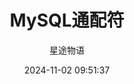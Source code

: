 ---
title: MySQL通配符
date: 2024-11-02 09:51:37
permalink: /pages/mysql9/
categories:
  - 运维
  - MySQL
tags:
  - MySQL
author: 星途物语
---